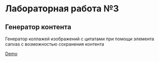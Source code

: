 # Лабораторная работа №3

## Генератор контента

Генератор коллажей изображений с цитатами при помощи элемента canvas с возможностью сохранения контента

[Demo](https://hughcapet.github.io/webdev_course/lab%203/)